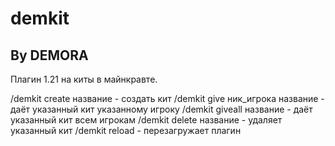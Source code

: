 # demkit 
## By DEMORA
Плагин 1.21 на киты в майнкравте.

/demkit create название - создать кит
/demkit give ник_игрока название - даёт указанный кит указанному игроку
/demkit giveall название - даёт указанный кит всем игрокам 
/demkit delete название - удаляет указанный кит
/demkit reload - перезагружает плагин
